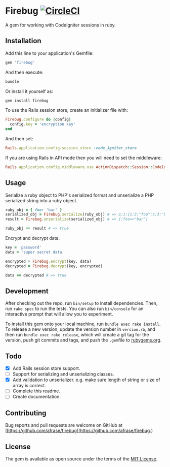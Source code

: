 # Firebug [![CircleCI](https://circleci.com/gh/afrase/firebug/tree/master.svg?style=svg)](https://circleci.com/gh/afrase/firebug/tree/master)

A gem for working with CodeIgniter sessions in ruby.

## Installation

Add this line to your application's Gemfile:

```ruby
gem 'firebug'
```

And then execute:

```bash
bundle
```

Or install it yourself as:

```bash
gem install firebug
```

To use the Rails session store, create an initializer file with:

```ruby
Firebug.configure do |config|
  config.key = 'encryption key'
end
```

And then set:

```ruby
Rails.application.config.session_store :code_igniter_store
```

If you are using Rails in API mode then you will need to set the middleware:

```ruby
Rails.application.config.middleware.use ActionDispatch::Session::CodeIgniterStore
```

## Usage

Serialize a ruby object to PHP's serialized format and unserialize a
PHP serialized string into a ruby object.

```ruby
ruby_obj = { foo: 'bar' }
serialized_obj = Firebug.serialize(ruby_obj) # => a:1:{s:3:"foo";s:3:"bar";}
result = Firebug.unserialize(serialized_obj) # => {:foo=>"bar"}

ruby_obj == result # => true
```

Encrypt and decrypt data.

```ruby
key = 'password'
data = 'super secret data'

encrypted = Firebug.encrypt(key, data)
decrypted = Firebug.decrypt(key, encrypted)

data == decrypted # => true
```

## Development

After checking out the repo, run `bin/setup` to install dependencies.
Then, run `rake spec` to run the tests. You can also run `bin/console`
for an interactive prompt that will allow you to experiment.

To install this gem onto your local machine, run `bundle exec rake install`.
To release a new version, update the version number in `version.rb`,
and then run `bundle exec rake release`, which will create a git tag for the
version, push git commits and tags, and push the `.gem`file to
[rubygems.org](https://rubygems.org).

## Todo

- [x] Add Rails session store support.
- [ ] Support for serializing and unserializing classes.
- [x] Add validation to unserializer. e.g. make sure length of string or
      size of array is correct.
- [ ] Complete this readme.
- [ ] Create documentation.

## Contributing

Bug reports and pull requests are welcome on GitHub at
[https://github.com/afrase/firebug](https://github.com/afrase/firebug.)

## License

The gem is available as open source under the terms of the
[MIT License](https://opensource.org/licenses/MIT).
